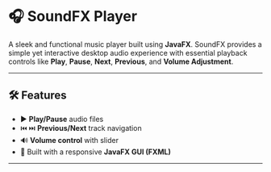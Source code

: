 
# 🎧 SoundFX Player

A sleek and functional music player built using **JavaFX**. SoundFX provides a simple yet interactive desktop audio experience with essential playback controls like **Play**, **Pause**, **Next**, **Previous**, and **Volume Adjustment**.

---

## 🛠️ Features

- ▶️ **Play/Pause** audio files
- ⏮️ ⏭️ **Previous/Next** track navigation
- 🔊 **Volume control** with slider
- 🎨 Built with a responsive **JavaFX GUI (FXML)**

---


